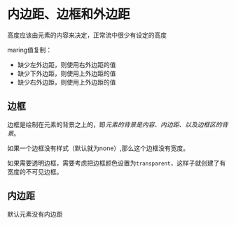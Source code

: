 内边距、边框和外边距
================

高度应该由元素的内容来决定，正常流中很少有设定的高度

maring值复制：

* 缺少左外边距，则使用右外边距的值
* 缺少下外边距，则使用上外边距的值
* 缺少右外边距，则使用上外边距的值

## 边框

边框是绘制在元素的背景之上的，即*元素的背景是内容、内边距、以及边框区的背景*。

如果一个边框没有样式（默认就为none）,那么这个边框没有宽度。

如果需要透明边框，需要考虑把边框颜色设置为`transparent`，这样子就创建了有宽度的不可见边框。

## 内边距

默认元素没有内边距